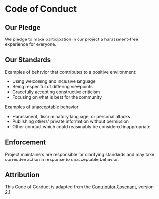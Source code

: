 # Code of Conduct

## Our Pledge

We pledge to make participation in our project a harassment-free experience for everyone.

## Our Standards

Examples of behavior that contributes to a positive environment:
- Using welcoming and inclusive language
- Being respectful of differing viewpoints
- Gracefully accepting constructive criticism
- Focusing on what is best for the community

Examples of unacceptable behavior:
- Harassment, discriminatory language, or personal attacks
- Publishing others' private information without permission
- Other conduct which could reasonably be considered inappropriate

## Enforcement

Project maintainers are responsible for clarifying standards and may take corrective action in response to unacceptable behavior.

## Attribution

This Code of Conduct is adapted from the [Contributor Covenant][homepage], version 2.1.

[homepage]: https://www.contributor-covenant.org